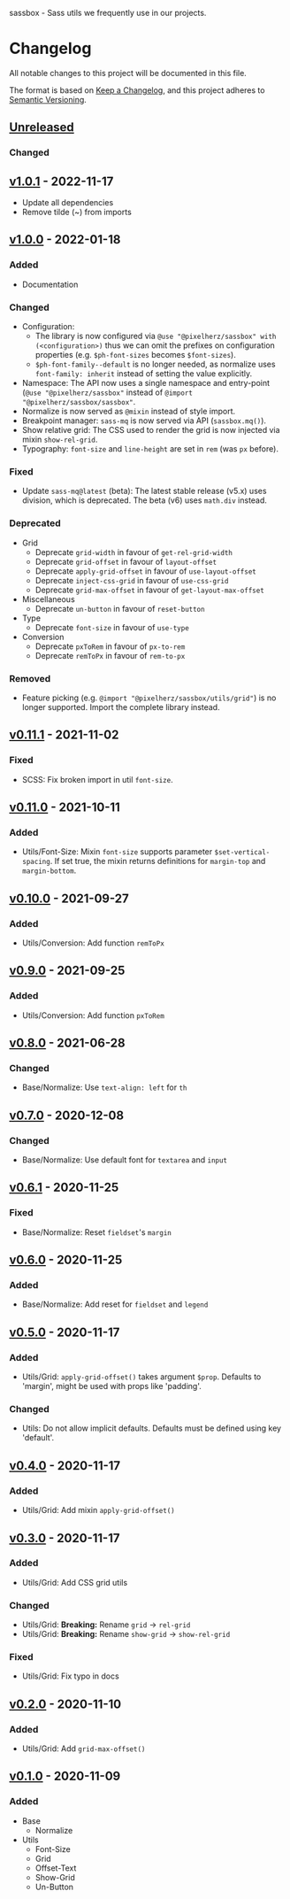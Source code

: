 sassbox - Sass utils we frequently use in our projects.

# Changelog

All notable changes to this project will be documented in this file.

The format is based on [Keep a Changelog](https://keepachangelog.com/en/1.0.0/),
and this project adheres to [Semantic Versioning](https://semver.org/spec/v2.0.0.html).

## [Unreleased]

### Changed

## [v1.0.1] - 2022-11-17

- Update all dependencies
- Remove tilde (~) from imports

## [v1.0.0] - 2022-01-18

### Added

- Documentation

### Changed

- Configuration:
  - The library is now configured via `@use "@pixelherz/sassbox" with (<configuration>)` thus we can omit the prefixes on configuration properties (e.g. `$ph-font-sizes` becomes `$font-sizes`).
  - `$ph-font-family--default` is no longer needed, as normalize uses `font-family: inherit` instead of setting the value explicitly.
- Namespace: The API now uses a single namespace and entry-point (`@use "@pixelherz/sassbox"` instead of `@import "@pixelherz/sassbox/sassbox"`.
- Normalize is now served as `@mixin` instead of style import.
- Breakpoint manager: `sass-mq` is now served via API (`sassbox.mq()`).
- Show relative grid: The CSS used to render the grid is now injected via mixin `show-rel-grid`.
- Typography: `font-size` and `line-height` are set in `rem` (was `px` before).

### Fixed

- Update `sass-mq@latest` (beta): The latest stable release (v5.x) uses division, which is deprecated. The beta (v6) uses `math.div` instead.

### Deprecated

- Grid
  - Deprecate `grid-width` in favour of `get-rel-grid-width`
  - Deprecate `grid-offset` in favour of `layout-offset`
  - Deprecate `apply-grid-offset` in favour of `use-layout-offset`
  - Deprecate `inject-css-grid` in favour of `use-css-grid`
  - Deprecate `grid-max-offset` in favour of `get-layout-max-offset`
- Miscellaneous
  - Deprecate `un-button` in favour of `reset-button`
- Type
  - Deprecate `font-size` in favour of `use-type`
- Conversion
  - Deprecate `pxToRem` in favour of `px-to-rem`
  - Deprecate `remToPx` in favour of `rem-to-px`

### Removed

- Feature picking (e.g. `@import "@pixelherz/sassbox/utils/grid"`) is no longer supported. Import the complete library instead.

## [v0.11.1] - 2021-11-02

### Fixed

- SCSS: Fix broken import in util `font-size`.

## [v0.11.0] - 2021-10-11

### Added

- Utils/Font-Size: Mixin `font-size` supports parameter `$set-vertical-spacing`. If set true, the mixin returns definitions for `margin-top` and `margin-bottom`.

## [v0.10.0] - 2021-09-27

### Added

- Utils/Conversion: Add function `remToPx`

## [v0.9.0] - 2021-09-25

### Added

- Utils/Conversion: Add function `pxToRem`

## [v0.8.0] - 2021-06-28

### Changed

- Base/Normalize: Use `text-align: left` for `th`

## [v0.7.0] - 2020-12-08

### Changed

- Base/Normalize: Use default font for `textarea` and `input`

## [v0.6.1] - 2020-11-25

### Fixed

- Base/Normalize: Reset `fieldset`'s `margin`

## [v0.6.0] - 2020-11-25

### Added

- Base/Normalize: Add reset for `fieldset` and `legend`

## [v0.5.0] - 2020-11-17

### Added

- Utils/Grid: `apply-grid-offset()` takes argument `$prop`. Defaults to 'margin', might be used with props like 'padding'.

### Changed

- Utils: Do not allow implicit defaults. Defaults must be defined using key 'default'.

## [v0.4.0] - 2020-11-17

### Added

- Utils/Grid: Add mixin `apply-grid-offset()`

## [v0.3.0] - 2020-11-17

### Added

- Utils/Grid: Add CSS grid utils

### Changed

- Utils/Grid: **Breaking:** Rename `grid` → `rel-grid`
- Utils/Grid: **Breaking:** Rename `show-grid` → `show-rel-grid`

### Fixed

- Utils/Grid: Fix typo in docs

## [v0.2.0] - 2020-11-10

### Added

- Utils/Grid: Add `grid-max-offset()`

## [v0.1.0] - 2020-11-09

### Added

- Base
  - Normalize
- Utils
  - Font-Size
  - Grid
  - Offset-Text
  - Show-Grid
  - Un-Button

[unreleased]: https://github.com/Pixelherz/sassbox/compare/v1.0.1...HEAD
[v1.0.1]: https://github.com/Pixelherz/sassbox/compare/v1.0.0...v1.0.1
[v1.0.0]: https://github.com/Pixelherz/sassbox/compare/v0.11.1...v1.0.0
[v0.11.1]: https://github.com/Pixelherz/sassbox/compare/v0.11.0...v0.11.1
[v0.11.0]: https://github.com/Pixelherz/sassbox/compare/v0.10.0...v0.11.0
[v0.10.0]: https://github.com/Pixelherz/sassbox/compare/v0.9.0...v0.10.0
[v0.9.0]: https://github.com/Pixelherz/sassbox/compare/v0.8.0...v0.9.0
[v0.8.0]: https://github.com/Pixelherz/sassbox/compare/v0.7.0...v0.8.0
[v0.7.0]: https://github.com/Pixelherz/sassbox/compare/v0.6.1...v0.7.0
[v0.6.1]: https://github.com/Pixelherz/sassbox/compare/v0.6.0...v0.6.1
[v0.6.0]: https://github.com/Pixelherz/sassbox/compare/v0.5.0...v0.6.0
[v0.5.0]: https://github.com/Pixelherz/sassbox/compare/v0.4.0...v0.5.0
[v0.4.0]: https://github.com/Pixelherz/sassbox/compare/v0.3.0...v0.4.0
[v0.3.0]: https://github.com/Pixelherz/sassbox/compare/v0.2.0...v0.3.0
[v0.2.0]: https://github.com/Pixelherz/sassbox/compare/v0.1.0...v0.2.0
[v0.1.0]: https://github.com/Pixelherz/sassbox/releases/tag/v0.1.0
